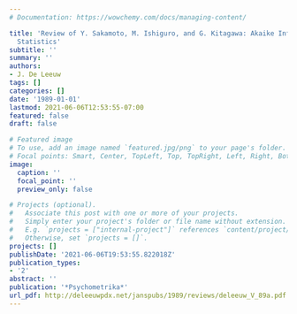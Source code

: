 ```yaml
---
# Documentation: https://wowchemy.com/docs/managing-content/

title: 'Review of Y. Sakamoto, M. Ishiguro, and G. Kitagawa: Akaike Information Criterion
  Statistics'
subtitle: ''
summary: ''
authors:
- J. De Leeuw
tags: []
categories: []
date: '1989-01-01'
lastmod: 2021-06-06T12:53:55-07:00
featured: false
draft: false

# Featured image
# To use, add an image named `featured.jpg/png` to your page's folder.
# Focal points: Smart, Center, TopLeft, Top, TopRight, Left, Right, BottomLeft, Bottom, BottomRight.
image:
  caption: ''
  focal_point: ''
  preview_only: false

# Projects (optional).
#   Associate this post with one or more of your projects.
#   Simply enter your project's folder or file name without extension.
#   E.g. `projects = ["internal-project"]` references `content/project/deep-learning/index.md`.
#   Otherwise, set `projects = []`.
projects: []
publishDate: '2021-06-06T19:53:55.822018Z'
publication_types:
- '2'
abstract: ''
publication: '*Psychometrika*'
url_pdf: http://deleeuwpdx.net/janspubs/1989/reviews/deleeuw_V_89a.pdf
---
```

